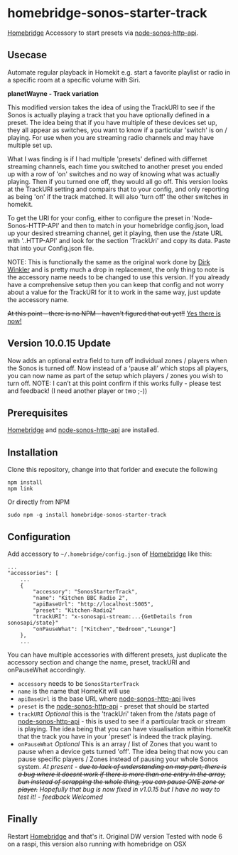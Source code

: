 # homebridge-sonos-starter-track
[Homebridge](https://github.com/nfarina/homebridge) Accessory to start presets via [node-sonos-http-api](https://github.com/jishi/node-sonos-http-api).

## Usecase
Automate regular playback in Homekit e.g. start a favorite playlist or radio in a specific room at a specific volume with Siri.


**planetWayne - Track variation**

This modified version takes the idea of using the TrackURI to see if the Sonos is actually playing a track that you have optionally defined in a preset. The idea being that if you have multiple of these devices set up, they all appear as switches, you want to know if a particular 'switch' is on / playing. For use when you are streaming radio channels and may have multiple set up.

What I was finding is if I had multiple 'presets' defined with differnet streaming channels, each time you switched to another preset you ended up with a row of 'on' switches and no way of knowing what was actually playing. Then if you turned one off, they would all go off. This version looks at the TrackURI setting and compairs that to your config, and only reporting as being 'on' if the track matched. It will also 'turn off' the other switches in homekit.

To get the URI for your config, either to configure the preset in 'Node-Sonos-HTTP-API' and then to match in your homebridge config.json, load up your desired streaming channel, get it playing, then use the /state URL with '..HTTP-API' and look for the section 'TrackUri' and copy its data. Paste that into your Config.json file.

NOTE: 
This is functionally the same as the original work done by [Dirk Winkler](https://github.com/stickcgn/homebridge-sonos-starter.git) and is pretty much a drop in replacement, the only thing to note is the accessory name needs to be changed to use this version. If you already have a comprehensive setup then you can keep that config and not worry about a value for the TrackURI for it to work in the same way, just update the accessory name.


<s>At this point - there is no NPM - haven't figured that out yet!!</s> [Yes there is now!](https://www.npmjs.com/package/homebridge-sonos-starter-track)


## Version 10.0.15 Update
Now adds an optional extra field to turn off individual zones / players when the Sonos is turned off. Now instead of a ‘pause all’ which stops all players, you can now name as part of the setup which players / zones you wish to turn off.
NOTE: I can’t at this point confirm if this works fully - please test and feedback! (I need another player or two ;-))


## Prerequisites

[Homebridge](https://github.com/nfarina/homebridge) and [node-sonos-http-api](https://github.com/jishi/node-sonos-http-api) are installed.

## Installation

Clone this repository, change into that forlder and execute the following
```
npm install
npm link
```
Or directly from NPM
```
sudo npm -g install homebridge-sonos-starter-track
```

## Configuration

Add accessory to `~/.homebridge/config.json` of [Homebridge](https://github.com/nfarina/homebridge) like this:

```
...
"accessories": [
    ...
    {
        "accessory": "SonosStarterTrack",
        "name": "Kitchen BBC Radio 2",
        "apiBaseUrl": "http://localhost:5005",
        "preset": "Kitchen-Radio2"
        "trackURI": "x-sonosapi-stream:...{GetDetails from sonosapi/state}"
        "onPauseWhat": ["Kitchen","Bedroom","Lounge"]
    },
    ...
```

You can have multiple accessories with different presets, just duplicate the accessory section and change the name, preset, trackURI and onPauseWhat accordingly.


- `accessory` needs to be `SonosStarterTrack`
- `name` is the name that HomeKit will use
- `apiBaseUrl` is the base URL where [node-sonos-http-api](https://github.com/jishi/node-sonos-http-api) lives
- `preset` is the [node-sonos-http-api](https://github.com/jishi/node-sonos-http-api) - preset that should be started
- `trackURI` *Optional* this is the 'trackUri' taken from the /stats page of [node-sonos-http-api](https://github.com/jishi/node-sonos-http-api) - this is used to see if a particular track or stream is playing. The idea being that you can have visualisation within HomeKit that the track you have in your 'preset' is indeed the track playing.
- `onPauseWhat` *Optional* This is an array / list of Zones that you want to pause when a device gets turned 'off'. The idea being that now you can pause specific players / Zones instead of pausing your whole Sonos system.
    *At present - ~~due to lack of understanding on may part, there is a bug where it doesnt work if there is more than one entry in the array, bun instead of scrapping the whole thing, you can pause ONE zone or player.~~ Hopefully that bug is now fixed in v1.0.15 but I have no way to test it! - feedback Welcomed*

## Finally

Restart [Homebridge](https://github.com/nfarina/homebridge) and that's it. Original DW version Tested with node 6 on a raspi, this version also running with homebridge on OSX
